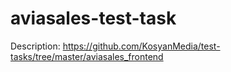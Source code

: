# aviasales-test-task
Description: https://github.com/KosyanMedia/test-tasks/tree/master/aviasales_frontend

